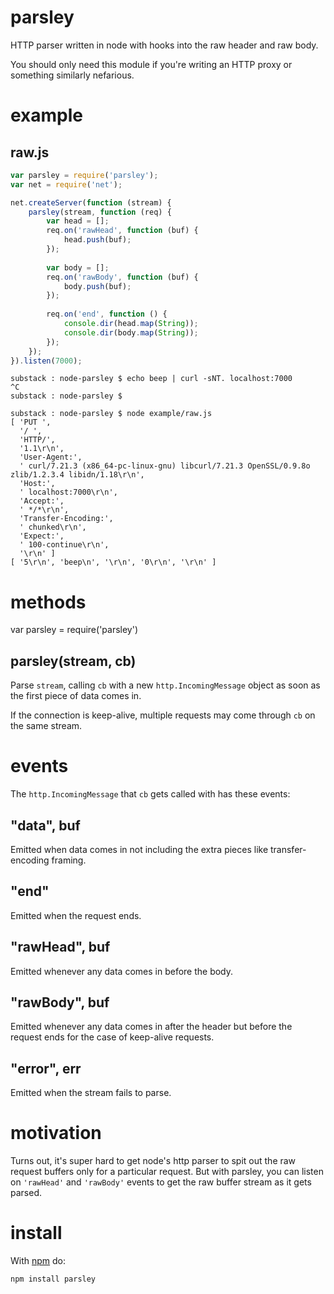 parsley
=======

HTTP parser written in node with hooks into the raw header and raw body.

You should only need this module if you're writing an HTTP proxy or something
similarly nefarious.

example
=======

raw.js
------

````javascript
var parsley = require('parsley');
var net = require('net');

net.createServer(function (stream) {
    parsley(stream, function (req) {
        var head = [];
        req.on('rawHead', function (buf) {
            head.push(buf);
        });
        
        var body = [];
        req.on('rawBody', function (buf) {
            body.push(buf);
        });
        
        req.on('end', function () {
            console.dir(head.map(String));
            console.dir(body.map(String));
        });
    });
}).listen(7000);
````

````
substack : node-parsley $ echo beep | curl -sNT. localhost:7000
^C
substack : node-parsley $ 
````

````
substack : node-parsley $ node example/raw.js 
[ 'PUT ',
  '/ ',
  'HTTP/',
  '1.1\r\n',
  'User-Agent:',
  ' curl/7.21.3 (x86_64-pc-linux-gnu) libcurl/7.21.3 OpenSSL/0.9.8o zlib/1.2.3.4 libidn/1.18\r\n',
  'Host:',
  ' localhost:7000\r\n',
  'Accept:',
  ' */*\r\n',
  'Transfer-Encoding:',
  ' chunked\r\n',
  'Expect:',
  ' 100-continue\r\n',
  '\r\n' ]
[ '5\r\n', 'beep\n', '\r\n', '0\r\n', '\r\n' ]

````

methods
=======

var parsley = require('parsley')

parsley(stream, cb)
-------------------

Parse `stream`, calling `cb` with a new `http.IncomingMessage`
object as soon as the first piece of data comes in.

If the connection is keep-alive, multiple requests may come through `cb` on the
same stream.

events
======

The `http.IncomingMessage` that `cb` gets called with has these events:

"data", buf
-----------

Emitted when data comes in not including the extra pieces like transfer-encoding
framing.

"end"
-----

Emitted when the request ends.

"rawHead", buf
--------------

Emitted whenever any data comes in before the body.

"rawBody", buf
--------------

Emitted whenever any data comes in after the header but before the request ends
for the case of keep-alive requests.

"error", err
------------

Emitted when the stream fails to parse.

motivation
==========

Turns out, it's super hard to get node's http parser to spit out the raw request
buffers only for a particular request. But with parsley, you can listen on
`'rawHead'` and `'rawBody'` events to get the raw buffer stream as it gets
parsed.

install
=======

With [npm](http://npmjs.org) do:

    npm install parsley
